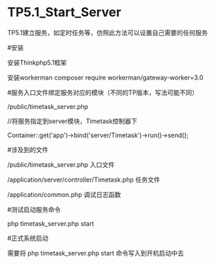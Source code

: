# TP5.1_Start_Server

TP5.1建立服务，如定时任务等，仿照此方法可以设置自己需要的任何服务

#安装

安装Thinkphp5.1框架

安装workerman  composer require workerman/gateway-worker=3.0

#服务入口文件绑定服务对应的模块（不同的TP版本，写法可能不同）

/public/timetask_server.php

//将服务指定到server模块，Timetask控制器下

Container::get('app')->bind('server/Timetask')->run()->send();

#涉及到的文件

/public/timetask_server.php      入口文件

/application/server/controller/Timetask.php      任务文件

/application/common.php    调试日志函数

#测试启动服务命令

php timetask_server.php start

#正式系统启动

需要将 php timetask_server.php start 命令写入到开机启动中去

